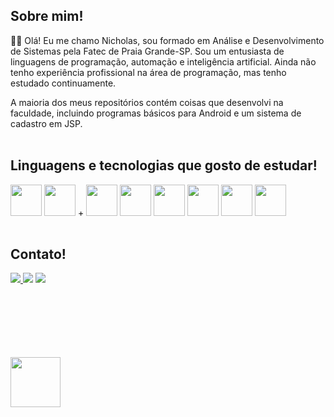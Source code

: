 ## Sobre mim!
👨‍💻 Olá! Eu me chamo Nicholas, sou formado em Análise e Desenvolvimento de Sistemas pela Fatec de Praia Grande-SP. Sou um entusiasta de linguagens de programação, automação e inteligência artificial. Ainda não tenho experiência profissional na área de programação, mas tenho estudado continuamente.

A maioria dos meus repositórios contém coisas que desenvolvi na faculdade, incluindo programas básicos para Android e um sistema de cadastro em JSP.<br><br>

## Linguagens e tecnologias que gosto de estudar!
<img src="https://cdn.jsdelivr.net/gh/devicons/devicon/icons/python/python-original.svg" width="50" height="50" /> <img src="https://cdn.jsdelivr.net/gh/devicons/devicon/icons/html5/html5-plain-wordmark.svg" width="50" height="50" /> + <img src="https://cdn.jsdelivr.net/gh/devicons/devicon/icons/css3/css3-plain-wordmark.svg" width="50" height="50" /> <img src="https://cdn.jsdelivr.net/gh/devicons/devicon/icons/javascript/javascript-original.svg" width="50" height="50" /> <img src="https://cdn.jsdelivr.net/gh/devicons/devicon/icons/java/java-plain-wordmark.svg" width="50" height="50" />
<img src="https://cdn.jsdelivr.net/gh/devicons/devicon/icons/linux/linux-original.svg" width="50" height="50"/> <img src="https://cdn.jsdelivr.net/gh/devicons/devicon/icons/mysql/mysql-plain-wordmark.svg" width="50" height="50"/> <img src="https://cdn.jsdelivr.net/gh/devicons/devicon/icons/android/android-original.svg" width="50" height="50" /><br><br>

## Contato!
<a href = "mailto:nicholas.stefanbonanato@gmail.com"><img src="https://img.shields.io/badge/Gmail-D14836?style=for-the-badge&logo=gmail&logoColor=white" target="_blank"></a><a href="https://www.linkedin.com/in/nicholas-bonanato-a0b24888/" target="_blank"> <img src="https://img.shields.io/badge/-LinkedIn-%230077B5?style=for-the-badge&logo=linkedin&logoColor=white" target="_blank"></a> <a href="https://www.instagram.com/nbonanato/" target="_blank"> <img src="https://img.shields.io/badge/-Instagram-%23E4405F?style=for-the-badge&logo=instagram&logoColor=white" target="_blank"></a><br><br><br><br><br><br><br>

<img src="https://www.kindpng.com/picc/m/87-877086_1up-mushroom-mario-1-up-mushroom-8-bit.png" width="80" height="80"/>


<!--
**nbonanato/nbonanato** is a ✨ _special_ ✨ repository because its `README.md` (this file) appears on your GitHub profile.

Here are some ideas to get you started:

- 🔭 I’m currently working on ...
- 🌱 I’m currently learning ...
- 👯 I’m looking to collaborate on ...
- 🤔 I’m looking for help with ...
- 💬 Ask me about ...
- 📫 How to reach me: ...
- 😄 Pronouns: ...
- ⚡ Fun fact: ...
-->
